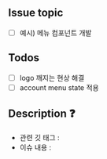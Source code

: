 ## Issue topic

- [ ] 예시) 메뉴 컴포넌트 개발

## Todos

- [ ] logo 깨지는 현상 해결
- [ ] account menu state 적용

## Description :question:

<!-- 깃 태그 하면 되고, 이슈 내용 쓰면 됨 -->

- 관련 깃 태그 :
- 이슈 내용 :
